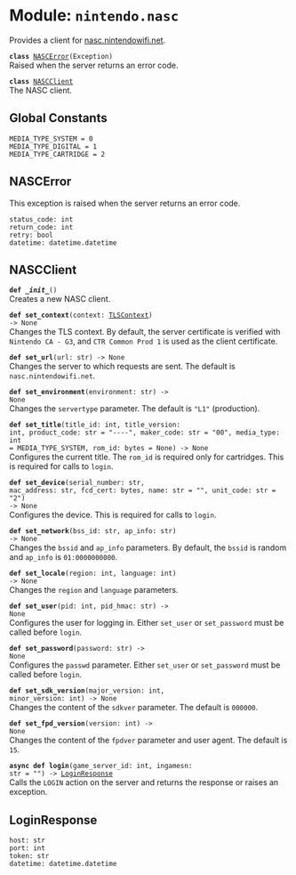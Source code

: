 
# Module: <code>nintendo.nasc</code>

Provides a client for [nasc.nintendowifi.net](https://github.com/kinnay/nintendo/wiki/NASC-Server).

<code>**class** [NASCError](#nascerror)(Exception)</code><br>
<span class="docs">Raised when the server returns an error code.</span>

<code>**class** [NASCClient](#nascclient)</code><br>
<span class="docs">The NASC client.</span>

## Global Constants
`MEDIA_TYPE_SYSTEM = 0`<br>
`MEDIA_TYPE_DIGITAL = 1`<br>
`MEDIA_TYPE_CARTRIDGE = 2`

## NASCError
This exception is raised when the server returns an error code.

`status_code: int`<br>
`return_code: int`<br>
`retry: bool`<br>
`datetime: datetime.datetime`

## NASCClient
<code>**def _\_init__**()</code><br>
<span class="docs">Creates a new NASC client.</span>

<code>**def set_context**(context: [TLSContext](https://anynet.readthedocs.io/en/latest/reference/tls/#tlscontext)) -> None</code><br>
<span class="docs">Changes the TLS context. By default, the server certificate is verified with `Nintendo CA - G3`, and `CTR Common Prod 1` is used as the client certificate.</span>

<code>**def set_url**(url: str) -> None</code><br>
<span class="docs">Changes the server to which requests are sent. The default is `nasc.nintendowifi.net`.</span>

<code>**def set_environment**(environment: str) -> None</code><br>
<span class="docs">Changes the `servertype` parameter. The default is `"L1"` (production).</span>

<code>**def set_title**(title_id: int, title_version: int, product_code: str = "----", maker_code: str = "00", media_type: int = MEDIA_TYPE_SYSTEM, rom_id: bytes = None) -> None</code><br>
<span class="docs">Configures the current title. The `rom_id` is required only for cartridges. This is required for calls to `login`.</span>

<code>**def set_device**(serial_number: str, mac_address: str, fcd_cert: bytes, name: str = "", unit_code: str = "2") -> None</code><br>
<span class="docs">Configures the device. This is required for calls to `login`.</span>

<code>**def set_network**(bss_id: str, ap_info: str) -> None</code><br>
<span class="docs">Changes the `bssid` and `ap_info` parameters. By default, the `bssid` is random and `ap_info` is `01:0000000000`.</span>

<code>**def set_locale**(region: int, language: int) -> None</code><br>
<span class="docs">Changes the `region` and `language` parameters.</span>

<code>**def set_user**(pid: int, pid_hmac: str) -> None</code><br>
<span class="docs">Configures the user for logging in. Either `set_user` or `set_password` must be called before `login`.</span>

<code>**def set_password**(password: str) -> None</code><br>
<span class="docs">Configures the `passwd` parameter. Either `set_user` or `set_password` must be called before `login`.</span>

<code>**def set_sdk_version**(major_version: int, minor_version: int) -> None</code><br>
<span class="docs">Changes the content of the `sdkver` parameter. The default is `000000`.</span>

<code>**def set_fpd_version**(version: int) -> None</code><br>
<span class="docs">Changes the content of the `fpdver` parameter and user agent. The default is `15`.</span>

<code>**async def login**(game_server_id: int, ingamesn: str = "") -> [LoginResponse](#loginresponse)</code><br>
<span class="docs">Calls the `LOGIN` action on the server and returns the response or raises an exception.</span>

## LoginResponse
`host: str`<br>
`port: int`<br>
`token: str`<br>
`datetime: datetime.datetime`
